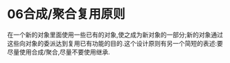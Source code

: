 # 06合成/聚合复用原则

在一个新的对象里面使用一些已有的对象,使之成为新对象的一部分;新的对象通过这些向对象的委派达到复用已有功能的目的.这个设计原则有另一个简短的表述:要尽量使用合成/聚合,尽量不要使用继承.